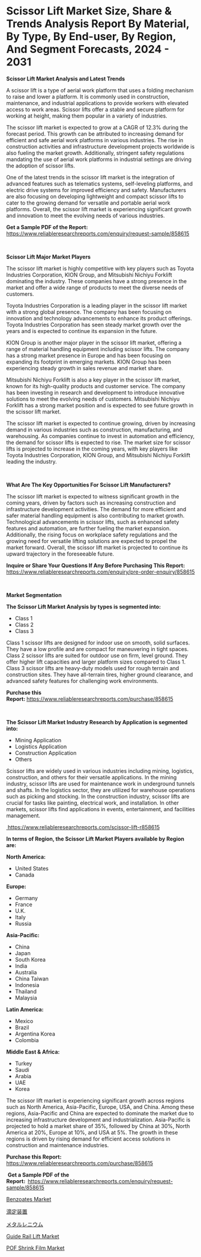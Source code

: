 <p><h1>Scissor Lift Market Size, Share & Trends Analysis Report By Material, By Type, By End-user, By Region, And Segment Forecasts, 2024 - 2031</h1></p><p><strong>Scissor Lift Market Analysis and Latest Trends</strong></p>
<p><p>A scissor lift is a type of aerial work platform that uses a folding mechanism to raise and lower a platform. It is commonly used in construction, maintenance, and industrial applications to provide workers with elevated access to work areas. Scissor lifts offer a stable and secure platform for working at height, making them popular in a variety of industries.</p><p>The scissor lift market is expected to grow at a CAGR of 12.3% during the forecast period. This growth can be attributed to increasing demand for efficient and safe aerial work platforms in various industries. The rise in construction activities and infrastructure development projects worldwide is also fueling the market growth. Additionally, stringent safety regulations mandating the use of aerial work platforms in industrial settings are driving the adoption of scissor lifts.</p><p>One of the latest trends in the scissor lift market is the integration of advanced features such as telematics systems, self-leveling platforms, and electric drive systems for improved efficiency and safety. Manufacturers are also focusing on developing lightweight and compact scissor lifts to cater to the growing demand for versatile and portable aerial work platforms. Overall, the scissor lift market is experiencing significant growth and innovation to meet the evolving needs of various industries.</p></p>
<p><strong>Get a Sample PDF of the Report:&nbsp;</strong> <a href="https://www.reliableresearchreports.com/enquiry/request-sample/858615">https://www.reliableresearchreports.com/enquiry/request-sample/858615</a></p>
<p>&nbsp;</p>
<p><strong>Scissor Lift Major Market Players</strong></p>
<p><p>The scissor lift market is highly competitive with key players such as Toyota Industries Corporation, KION Group, and Mitsubishi Nichiyu Forklift dominating the industry. These companies have a strong presence in the market and offer a wide range of products to meet the diverse needs of customers.</p><p>Toyota Industries Corporation is a leading player in the scissor lift market with a strong global presence. The company has been focusing on innovation and technology advancements to enhance its product offerings. Toyota Industries Corporation has seen steady market growth over the years and is expected to continue its expansion in the future.</p><p>KION Group is another major player in the scissor lift market, offering a range of material handling equipment including scissor lifts. The company has a strong market presence in Europe and has been focusing on expanding its footprint in emerging markets. KION Group has been experiencing steady growth in sales revenue and market share.</p><p>Mitsubishi Nichiyu Forklift is also a key player in the scissor lift market, known for its high-quality products and customer service. The company has been investing in research and development to introduce innovative solutions to meet the evolving needs of customers. Mitsubishi Nichiyu Forklift has a strong market position and is expected to see future growth in the scissor lift market.</p><p>The scissor lift market is expected to continue growing, driven by increasing demand in various industries such as construction, manufacturing, and warehousing. As companies continue to invest in automation and efficiency, the demand for scissor lifts is expected to rise. The market size for scissor lifts is projected to increase in the coming years, with key players like Toyota Industries Corporation, KION Group, and Mitsubishi Nichiyu Forklift leading the industry.</p></p>
<p>&nbsp;</p>
<p><strong>What Are The Key Opportunities For Scissor Lift Manufacturers?</strong></p>
<p><p>The scissor lift market is expected to witness significant growth in the coming years, driven by factors such as increasing construction and infrastructure development activities. The demand for more efficient and safer material handling equipment is also contributing to market growth. Technological advancements in scissor lifts, such as enhanced safety features and automation, are further fueling the market expansion. Additionally, the rising focus on workplace safety regulations and the growing need for versatile lifting solutions are expected to propel the market forward. Overall, the scissor lift market is projected to continue its upward trajectory in the foreseeable future.</p></p>
<p><strong>Inquire or Share Your Questions If Any Before Purchasing This Report:</strong> <a href="https://www.reliableresearchreports.com/enquiry/pre-order-enquiry/858615">https://www.reliableresearchreports.com/enquiry/pre-order-enquiry/858615</a></p>
<p>&nbsp;</p>
<p><strong>Market Segmentation</strong></p>
<p><strong>The Scissor Lift Market Analysis by types is segmented into:</strong></p>
<p><ul><li>Class 1</li><li>Class 2</li><li>Class 3</li></ul></p>
<p><p>Class 1 scissor lifts are designed for indoor use on smooth, solid surfaces. They have a low profile and are compact for maneuvering in tight spaces. Class 2 scissor lifts are suited for outdoor use on firm, level ground. They offer higher lift capacities and larger platform sizes compared to Class 1. Class 3 scissor lifts are heavy-duty models used for rough terrain and construction sites. They have all-terrain tires, higher ground clearance, and advanced safety features for challenging work environments.</p></p>
<p><strong>Purchase this Report:&nbsp;</strong><a href="https://www.reliableresearchreports.com/purchase/858615">https://www.reliableresearchreports.com/purchase/858615</a></p>
<p>&nbsp;</p>
<p><strong>The Scissor Lift Market Industry Research by Application is segmented into:</strong></p>
<p><ul><li>Mining Application</li><li>Logistics Application</li><li>Construction Application</li><li>Others</li></ul></p>
<p><p>Scissor lifts are widely used in various industries including mining, logistics, construction, and others for their versatile applications. In the mining industry, scissor lifts are used for maintenance work in underground tunnels and shafts. In the logistics sector, they are utilized for warehouse operations such as picking and stocking. In the construction industry, scissor lifts are crucial for tasks like painting, electrical work, and installation. In other markets, scissor lifts find applications in events, entertainment, and facilities management.</p></p>
<p><a href="https://www.reliableresearchreports.com/scissor-lift-r858615">&nbsp;https://www.reliableresearchreports.com/scissor-lift-r858615</a></p>
<p><strong>In terms of Region, the Scissor Lift Market Players available by Region are:</strong></p>
<p>
    <p> <strong> North America: </strong>
        <ul>
            <li>United States</li>
            <li>Canada</li>
        </ul>
        </p> 
    <p> <strong> Europe: </strong>
        <ul>
            <li>Germany</li>
            <li>France</li>
            <li>U.K.</li>
            <li>Italy</li>
            <li>Russia</li>
        </ul>
        </p> 
    <p> <strong> Asia-Pacific: </strong>
        <ul>
            <li>China</li>
            <li>Japan</li>
            <li>South Korea</li>
            <li>India</li>
            <li>Australia</li>
            <li>China Taiwan</li>
            <li>Indonesia</li>
            <li>Thailand</li>
            <li>Malaysia</li>
        </ul>
        </p> 
    <p> <strong> Latin America: </strong>
        <ul>
            <li>Mexico</li>
            <li>Brazil</li>
            <li>Argentina Korea</li>
            <li>Colombia</li>
        </ul>
        </p> 
    <p> <strong> Middle East & Africa: </strong>
        <ul>
            <li>Turkey</li>
            <li>Saudi</li>
            <li>Arabia</li>
            <li>UAE</li>
            <li>Korea</li>
        </ul>
    </p>
    </p>
<p><p>The scissor lift market is experiencing significant growth across regions such as North America, Asia-Pacific, Europe, USA, and China. Among these regions, Asia-Pacific and China are expected to dominate the market due to increasing infrastructure development and industrialization. Asia-Pacific is projected to hold a market share of 35%, followed by China at 30%, North America at 20%, Europe at 10%, and USA at 5%. The growth in these regions is driven by rising demand for efficient access solutions in construction and maintenance industries.</p></p>
<p><strong>Purchase this Report: </strong><a href="https://www.reliableresearchreports.com/purchase/858615">https://www.reliableresearchreports.com/purchase/858615</a></p>
<p>&nbsp;<strong>Get a Sample PDF of the Report:&nbsp;&nbsp;</strong><a href="https://www.reliableresearchreports.com/enquiry/request-sample/858615">https://www.reliableresearchreports.com/enquiry/request-sample/858615</a></p>
<p><strong></strong></p>
<p><p><a href="https://www.linkedin.com/pulse/benzoates-market-insights-players-forecast-till-2031-iris-sight-itjrc?trackingId=d%2Bi%2FThiJ2RDPb5FlF1qzjQ%3D%3D">Benzoates Market</a></p><p><a href="https://github.com/oafhukehf4709715/Market-Research-Report-List-1/blob/main/967669226645.md">滴定装置</a></p><p><a href="https://github.com/dzy793153605/Market-Research-Report-List-1/blob/main/596306026646.md">メタルレニウム</a></p><p><a href="https://github.com/lubmix/Market-Research-Report-List-2/blob/main/guide-rail-lift-market.md">Guide Rail Lift Market</a></p><p><a href="https://www.linkedin.com/pulse/pof-shrink-film-market-size-global-industry-overview-segmentation-0bmyc?trackingId=CXs74Y7ncwVVQajH0TBAYA%3D%3D">POF Shrink Film Market</a></p></p>